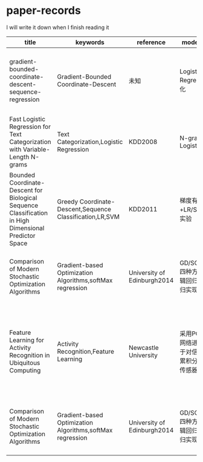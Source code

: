 # paper-records
I will write it down when I finish reading it

|title|keywords|reference|model framework|conclusion|t|
|-|-|-|-|-|-|
|gradient-bounded-coordinate-descent-sequence-regression|Gradient-Bounded Coordinate-Descent|未知|Logistic Regression+L1正则化|证明梯度有界坐标下降方法对预测模型最优子序列搜索过程的优化效果|1902|
|Fast Logistic Regression for Text Categorization with Variable-Length N-grams|Text Categorization,Logistic Regression|KDD2008|N-gram+Sparse Logistic Regression|提出改进的逻辑回归模型对时间序列进行分类并进行对比分析|1903|
|Bounded Coordinate-Descent for Biological Sequence Classification in High Dimensional Predictor Space|Greedy Coordinate-Descent,Sequence Classification,LR,SVM|KDD2011|梯度有界坐标下降+LR/SVM进行对比实验|实验证明应用坐标下降后平后误差率方面更优|1904|
|Comparison of Modern Stochastic Optimization Algorithms|Gradient-based Optimization Algorithms,softMax regression|University of Edinburgh2014|GD/SGD/S2GD/SAG四种方法分别通过逻辑回归和softmax回归实现并对比|大规模问题中,SGD算法更好；S2GD和SAG能提供更高的精度|1904|
|Feature Learning for Activity Recognition in Ubiquitous Computing|Activity Recognition,Feature Learning|Newcastle University|采用PCA和深层信念网络进行特征学习,基于对信号的逐帧经验累积分布的估计替代传感器数据|与启发式选择的特征进行比较来评估特征学习方法的能力，发现自动估计的特征优于经典的启发式特征|1905|
|Comparison of Modern Stochastic Optimization Algorithms|Gradient-based Optimization Algorithms,softMax regression|University of Edinburgh2014|GD/SGD/S2GD/SAG四种方法分别通过逻辑回归和softmax回归实现并对比|大规模问题中,SGD算法更好；S2GD和SAG能提供更高的精度|1904|
